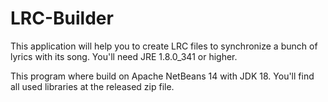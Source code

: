 # LRC-Builder
This application will help you to create LRC files to synchronize a bunch of lyrics with its song. You'll need JRE 1.8.0_341 or higher.

This program where build on Apache NetBeans 14 with JDK 18. You'll find all used libraries at the released zip file.
